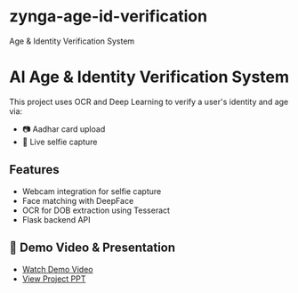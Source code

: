 # zynga-age-id-verification
Age &amp; Identity Verification System
# AI Age & Identity Verification System

This project uses OCR and Deep Learning to verify a user's identity and age via:

- 📷 Aadhar card upload
- 🤳 Live selfie capture

## Features

- Webcam integration for selfie capture
- Face matching with DeepFace
- OCR for DOB extraction using Tesseract
- Flask backend API

## 🔗 Demo Video & Presentation

- [Watch Demo Video](https://drive.google.com/drive/folders/1qAFNfzA5mK3pmYymh1n5cOBevdIdt97l?usp=drive_link)
- [View Project PPT](https://drive.google.com/drive/folders/1ZHB-AF_mVzf1Qd0hEXEI-RqEZKFf39uN?usp=sharing)
